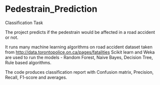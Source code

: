 # Pedestrain_Prediction

Classification Task

The project predicts if the pedestrain would be affected in a road accident or not.

It runs many machine learning algorithms on road accident dataset taken from http://data.torontopolice.on.ca/pages/fatalities 
Scikit learn and Weka are used to run the models - Random Forest, Naive Bayes, Decision Tree, Rule based algorithms. 

The code produces classification report with Confusion matrix, Precision, Recall, F1-score and averages.
